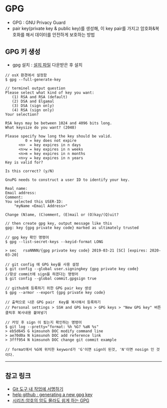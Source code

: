 # GPG
- GPG : GNU Privacy Guard
- pair key(private key & public key)를 생성해, 이 key pair를 가지고 암호화&복호화를 해서 데이터를 안전하게 보호하는 방법

## GPG 키 생성
- gpg 설치 : [설치 파일](https://gpgtools.org) 다운받은 후 설치
```
// osX 환경에서 설정함
$ gpg --full-generate-key

// terminel output question
Please select what kind of key you want:
   (1) RSA and RSA (default)
   (2) DSA and Elgamal
   (3) DSA (sign only)
   (4) RSA (sign only)
Your selection? 

RSA keys may be between 1024 and 4096 bits long.
What keysize do you want? (2048)

Please specify how long the key should be valid.
         0 = key does not expire
      <n>  = key expires in n days
      <n>w = key expires in n weeks
      <n>m = key expires in n months
      <n>y = key expires in n years
Key is valid for?

Is this correct? (y/N) 

GnuPG needs to construct a user ID to identify your key.

Real name: 
Email address: 
Comment:
You selected this USER-ID:
    "myName <Email Address>"

Change (N)ame, (C)omment, (E)mail or (O)kay/(Q)uit? 

// then create gpg key, output message like this
gpg: key {gpg private key code} marked as ultimately trusted

// gpg key 확인 명령어
$ gpg --list-secret-keys --keyid-format LONG

> sec   rsaNNNN/{gpg private key code} 2019-03-21 [SC] [expires: 2020-03-20]
        
// git config 에 GPG key를 사용 설정
$ git config --global user.signingkey {gpg private key code}
//항상 commit에 sign을 하겠다는 명령어
$ git config --global commit.gpgsign true 

// github에 등록하기 위한 GPG pair key 생성
$ gpg --armor --export {gpg private key code}

// 출력으로 나온 GPG pair  Key를 복사해서 등록하기
// Personal settings > SSH and GPG keys > GPG keys > "New GPG key" 버튼 클릭후 복사내용 붙여넣기

// 커밋 후 sign 이 됬는지 확인하는 명령어
$ git log --pretty="format: %h %G? %aN %s"
> eb5d645 G kimsunoh DOC modify command line
> ae70d0a N kimsunoh DOC add reference link
> 3fff954 N kimsunoh DOC change git commit example

// format에서 %G에 위치한 keyword가 'G'이면 sign이 된것, 'N'이면 nosign 인 것이다.
```

---
## 참고 링크
- [Git 도구 내 작업에 서명하기](https://git-scm.com/book/ko/v2/Git-도구-내-작업에-서명하기)
- [help github : generating a new gpg key](https://help.github.com/en/articles/generating-a-new-gpg-key)
- [시리즈:암호의 암도 몰라도 쉽게 하는 GPG](https://librewiki.net/wiki/시리즈:암호의_암도_몰라도_쉽게_하는_GPG)